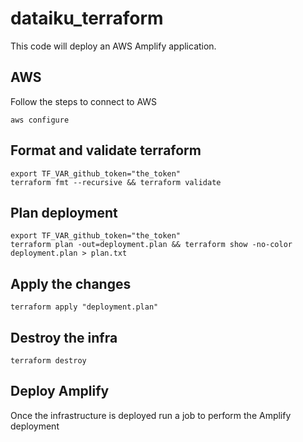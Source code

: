 # dataiku_terraform

This code will deploy an AWS Amplify application.

## AWS 
Follow the steps to connect to AWS
```
aws configure
```

## Format and validate terraform

```
export TF_VAR_github_token="the_token"
terraform fmt --recursive && terraform validate
```

## Plan deployment

```
export TF_VAR_github_token="the_token"
terraform plan -out=deployment.plan && terraform show -no-color deployment.plan > plan.txt
```

## Apply the changes
```
terraform apply "deployment.plan"
```

## Destroy the infra
```
terraform destroy
```

## Deploy Amplify

Once the infrastructure is deployed run a job to perform the Amplify deployment


